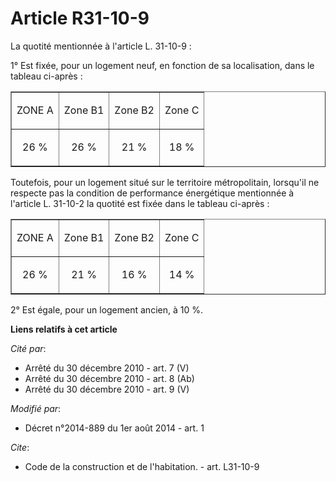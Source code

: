 # Article R31-10-9

La quotité mentionnée à l'article L. 31-10-9 : 

1° Est fixée, pour un logement neuf, en fonction de sa localisation, dans le tableau ci-après : 

<table width="750" border="1">
  <tbody>
    <tr>
      <td>

ZONE A 

</td>
      <td>

Zone B1 

</td>
      <td>

Zone B2 

</td>
      <td>

Zone C 

</td>
    </tr>
    <tr>
      <td align="center">

26 % 

</td>
      <td align="center">

26 %

</td>
      <td align="center">

21 %</td>
      <td align="center">

18 % 

</td>
    </tr>
  </tbody>
</table>

Toutefois, pour un logement situé sur le territoire métropolitain, lorsqu'il ne respecte pas la condition de performance
énergétique mentionnée à l'article L. 31-10-2 la quotité est fixée dans le tableau ci-après : 

<table width="750" border="1">
  <tbody>
    <tr>
      <td>

ZONE A 

</td>
      <td>

Zone B1

</td>
      <td>

Zone B2

</td>
      <td>

Zone C 

</td>
    </tr>
    <tr>
      <td align="center">

26 % 

</td>
      <td align="center">

21 % 

</td>
      <td align="center">

16 % 

</td>
      <td align="center">

14 % 

</td>
    </tr>
  </tbody>
</table>

2° Est égale, pour un logement ancien, à 10 %.

**Liens relatifs à cet article**

_Cité par_:

  - Arrêté du 30 décembre 2010 - art. 7 (V)
  - Arrêté du 30 décembre 2010 - art. 8 (Ab)
  - Arrêté du 30 décembre 2010 - art. 9 (V)

_Modifié par_:

  - Décret n°2014-889 du 1er août 2014 - art. 1

_Cite_:

  - Code de la construction et de l'habitation. - art. L31-10-9
